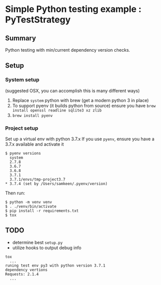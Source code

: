 # Simple Python testing example : PyTestStrategy

## Summary
Python testing with min/current dependency version checks.
 
## Setup

### System setup
(suggested OSX, you can accomplish this is many different ways)
1. Replace `system` python with brew (get a modern python 3 in place)
2. To support pyenv (it builds python from source) ensure you have
   `brew install openssl readline sqlite3 xz zlib`
3. `brew install pyenv`

### Project setup

Set up a virtual env with python 3.7.x
If you use `pyenv`, ensure you have a 3.7.x available and activate it
```
$ pyenv versions
  system
  2.7.8
  3.6.7
  3.6.8
  3.7.1
  3.7.1/envs/tmp-project3.7
* 3.7.4 (set by /Users/samkeen/.pyenv/version)
```
Then run: 
```
$ python -m venv venv
$ . ./venv/bin/activate
$ pip install -r requirements.txt
$ tox
```


## TODO

- determine best `setup.py`
- utilize hooks to output debug info
```
tox
  ...
runing test env py3 with python version 3.7.1
dependency vertions
Requests: 2.1.4
  ...

```